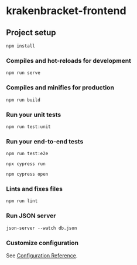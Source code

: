 # krakenbracket-frontend

## Project setup
```
npm install
```

### Compiles and hot-reloads for development
```
npm run serve
```

### Compiles and minifies for production
```
npm run build
```

### Run your unit tests
```
npm run test:unit
```

### Run your end-to-end tests
```
npm run test:e2e
```
```
npx cypress run 
```
```
npm cypress open
```

### Lints and fixes files
```
npm run lint
```

### Run JSON server 
```
json-server --watch db.json
```

### Customize configuration
See [Configuration Reference](https://cli.vuejs.org/config/).
